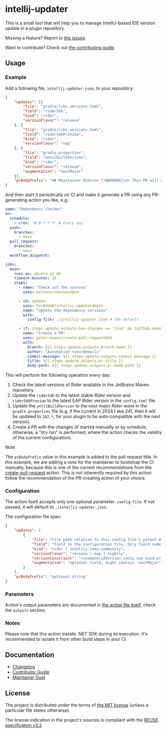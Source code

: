 <!--
SPDX-FileCopyrightText: 2024 Friedrich von Never <friedrich@fornever.me>

SPDX-License-Identifier: MIT
-->

intellij-updater
================
This is a small tool that will help you to manage IntelliJ-based IDE version update in a plugin repository.

Missing a feature? Report to [the issues][issues].

Want to contribute? Check out [the contributing guide][docs.contributing].

Usage
-----
### Example
Add a following file, `intellij-updater.json`, to your repository:
```json
{
    "updates": [{
        "file": "gradle/libs.versions.toml",
        "field": "riderSdk",
        "kind": "rider",
        "versionFlavor": "release"
    }, {
        "file": "gradle/libs.versions.toml",
        "field": "riderSdkPreview",
        "kind": "rider",
        "versionFlavor": "eap"
    }, {
        "file": "gradle.properties",
        "field": "untilBuildVersion",
        "kind": "rider",
        "versionFlavor": "release",
        "augmentation": "nextMajor"
    }],
    "prBodyPrefix": "## Maintainer Note\n> [!WARNING]\n> This PR will not trigger CI by default. Please **close it and reopen manually** to trigger the CI.\n>\n> Unfortunately, this is a consequence of the current GitHub Action security model (by default, PRs created automatically aren't allowed to trigger other automation)."
}
```

And then start it periodically on CI and make it generate a PR using any PR-generating action you like, e.g.:
```yaml
name: "Dependency Checker"
on:
  schedule:
    - cron: '0 0 * * *' # Every day
  push:
    branches:
      - main
  pull_request:
    branches:
      - main
  workflow_dispatch:

jobs:
  main:
    runs-on: ubuntu-22.04
    timeout-minutes: 15
    steps:
      - name: "Check out the sources"
        uses: actions/checkout@v4

      - id: update
        uses: ForNeVeR/intellij-updater@main
        name: "Update the dependency versions"
        with:
          config-file: ./intellij-updater.json # the default

      - if: steps.update.outputs.has-changes == 'true' && (github.event_name == 'schedule' || github.event_name == 'workflow_dispatch')
        name: "Create a PR"
        uses: peter-evans/create-pull-request@v6
        with:
          branch: ${{ steps.update.outputs.branch-name }}
          author: "Automation <your@email>"
          commit-message: ${{ steps.update.outputs.commit-message }}
          title: ${{ steps.update.outputs.pr-title }}
          body-path: ${{ steps.update.outputs.pr-body-path }}
```

This will perform the following operation every day:
1. Check the latest versions of Rider available in the JetBrains Maven repository.
2. Update the `riderSdk` to the latest stable Rider version and `riderSdkPreview` to the latest EAP Rider version in the `config.toml` file.
3. Update the `untilBuildVersion` to the _next major Rider wave_ in the `gradle.properties` file (e.g. if the current in 2024.1 aka 241, then it will be updated to `242.*`, for your plugin to be auto-compatible with the next version).
4. Create a PR with the changes (if started manually or by schedule; otherwise, a "dry run" is performed, where the action checks the validity of the current configuration).

> [!NOTE]
> The `prBodyPrefix` value in this example is added to the pull request title. In this example, we are adding a note for the maintainer to bootstrap the CI manually, because this is one of the current recommendations from the [create-pull-request][] action. This is not inherently required by this action: follow the recommendation of the PR-creating action of your choice.

### Configuration
The action itself accepts only one optional parameter: `config-file`. If not passed, it will default to `./intellij-updater.json`.

The configuration file spec:
```json
{
    "updates": [
        {
            "file": "File path relative to this config file's parent directory. Accepts .toml or Java .properties files.",
            "field": "Field in the configuration file. Only field name, no sections or structure. Action includes an extremely simple parser for supported file formats and doesn't support any kind of disambiguation in case there are several identically-named properties.",
            "kind": "rider | intellij-idea-community",
            "versionFlavor": "release | eap | nightly",
            "versionConstraint": "<=SomeValidVersion (only one kind of constraint is supported for now)",
            "augmentation": "optional field, might contain 'nextMajor'"
        }
    ],
    "prBodyPrefix": "optional string"
}
```

### Parameters
Action's output parameters are documented in [the action file itself][action-yml], check the `outputs` section.


### Notes
Please note that this action installs .NET SDK during its execution. It's recommended to isolate it from other build steps in your CI.

Documentation
-------------
- [Changelog][docs.changelog]
- [Contributor Guide][docs.contributing]
- [Maintainer Guid][docs.maintaining]

License
-------
The project is distributed under the terms of [the MIT license][docs.license]
(unless a particular file states otherwise).

The license indication in the project's sources is compliant with the [REUSE specification v3.2][reuse.spec].

[action-yml]: action.yml
[create-pull-request]: https://github.com/peter-evans/create-pull-request
[docs.changelog]: CHANGELOG.md
[docs.contributing]: CONTRIBUTING.md
[docs.license]: LICENSE.md
[docs.maintaining]: MAINTAINING.md
[issues]: https://github.com/ForNeVeR/intellij-updater/issues
[reuse.spec]: https://reuse.software/spec-3.2/
